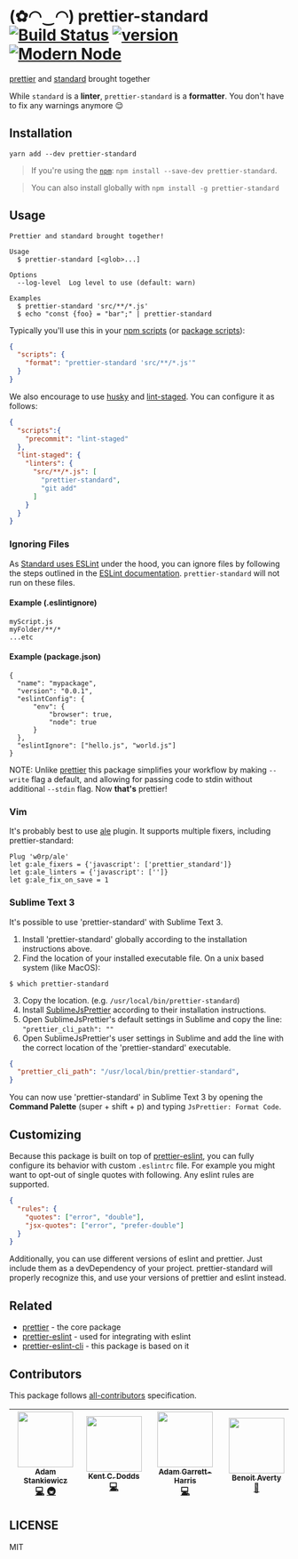 # (✿◠‿◠) prettier-standard [![Build Status][build-badge]][build] [![version][version-badge]][package] [![Modern Node](https://img.shields.io/badge/modern-node-9BB48F.svg)](https://github.com/sheerun/modern-node)

[prettier](https://github.com/prettier/prettier) and [standard](https://github.com/feross/standard) brought together

While `standard` is a **linter**, `prettier-standard` is a **formatter**. You don't have to fix any warnings anymore :relieved:

## Installation

```
yarn add --dev prettier-standard
```

> If you're using the [`npm`][npm]: `npm install --save-dev prettier-standard`.

> You can also install globally with `npm install -g prettier-standard`

## Usage

```
Prettier and standard brought together!

Usage
  $ prettier-standard [<glob>...]

Options
  --log-level  Log level to use (default: warn)

Examples
  $ prettier-standard 'src/**/*.js'
  $ echo "const {foo} = "bar";" | prettier-standard
```

Typically you'll use this in your [npm scripts][npm scripts] (or [package scripts][package scripts]):

```json
{
  "scripts": {
    "format": "prettier-standard 'src/**/*.js'"
  }
}
```

We also encourage to use [husky](https://github.com/typicode/husky) and [lint-staged](https://github.com/okonet/lint-staged). You can configure it as follows:

```json
{ 
  "scripts":{
    "precommit": "lint-staged"
  },
  "lint-staged": {
    "linters": {
      "src/**/*.js": [
        "prettier-standard",
        "git add"
      ]
    }
  }
}
```

### Ignoring Files

As [Standard uses ESLint](https://standardjs.com/#how-do-i-hide-a-certain-warning) under the hood, you can ignore files by following the steps outlined in the [ESLint documentation](https://eslint.org/docs/user-guide/configuring#ignoring-files-and-directories). `prettier-standard` will not run on these files.

#### Example (.eslintignore)
```
myScript.js
myFolder/**/*
...etc
```

#### Example (package.json)
```
{
  "name": "mypackage",
  "version": "0.0.1",
  "eslintConfig": {
      "env": {
          "browser": true,
          "node": true
      }
  },
  "eslintIgnore": ["hello.js", "world.js"]
}
```

NOTE: Unlike [prettier](https://github.com/prettier/prettier) this package simplifies your workflow by making `--write` flag a default, and allowing for passing code to stdin without additional `--stdin` flag. Now **that's** prettier!

### Vim

It's probably best to use [ale](https://github.com/w0rp/ale) plugin. It supports multiple fixers, including prettier-standard:

```
Plug 'w0rp/ale'
let g:ale_fixers = {'javascript': ['prettier_standard']}
let g:ale_linters = {'javascript': ['']}
let g:ale_fix_on_save = 1
```

### Sublime Text 3

It's possible to use 'prettier-standard' with Sublime Text 3.

1. Install 'prettier-standard' globally according to the installation instructions above.
2. Find the location of your installed executable file.
On a unix based system (like MacOS):
```curl
$ which prettier-standard
```
3. Copy the location. (e.g. `/usr/local/bin/prettier-standard`)
4. Install [SublimeJsPrettier](https://github.com/jonlabelle/SublimeJsPrettier) according to their installation instructions.
5. Open SublimeJsPrettier's default settings in Sublime and copy the line: `"prettier_cli_path": ""`
6. Open SublimeJsPrettier's user settings in Sublime and add the line with the correct location of the 'prettier-standard' executable.
```json
{
  "prettier_cli_path": "/usr/local/bin/prettier-standard",
}
```

You can now use 'prettier-standard' in Sublime Text 3 by opening the **Command Palette** (super + shift + p) and typing `JsPrettier: Format Code`.

## Customizing

Because this package is built on top of [prettier-eslint](https://github.com/prettier/prettier-eslint), you can fully configure its behavior with custom `.eslintrc` file. For example you might want to opt-out of single quotes with following. Any eslint rules are supported.


```json
{
  "rules": {
    "quotes": ["error", "double"],
    "jsx-quotes": ["error", "prefer-double"]
  }
}
```

Additionally, you can use different versions of eslint and prettier. Just include them as a devDependency of your project. prettier-standard will properly recognize this, and use your versions of prettier and eslint instead.


## Related

- [prettier](https://github.com/prettier/prettier) - the core package
- [prettier-eslint](https://github.com/prettier/prettier-eslint) - used for integrating with eslint
- [prettier-eslint-cli](https://github.com/prettier/prettier-eslint-cli) - this package is based on it

## Contributors

This package follows [all-contributors](https://github.com/kentcdodds/all-contributors) specification.

<!-- ALL-CONTRIBUTORS-LIST:START - Do not remove or modify this section -->
| [<img src="https://avatars3.githubusercontent.com/u/292365?v=3" width="100px;"/><br /><sub><b>Adam Stankiewicz</b></sub>](http://sheerun.net)<br />[💻](/prettier/prettier-standard/commits?author=sheerun "Code") [🚇](#infra-sheerun "Infrastructure (Hosting, Build-Tools, etc)") | [<img src="https://avatars.githubusercontent.com/u/1500684?v=3" width="100px;"/><br /><sub><b>Kent C. Dodds</b></sub>](https://kentcdodds.com)<br />[💻](/prettier/prettier-standard/commits?author=kentcdodds "Code") | [<img src="https://avatars3.githubusercontent.com/u/3266363?v=3" width="100px;"/><br /><sub><b>Adam Garrett-Harris</b></sub>](https://github.com/agarrharr)<br />[💻](/prettier/prettier-standard/commits?author=agarrharr "Code") | [<img src="https://avatars3.githubusercontent.com/u/17006335?v=3" width="100px;"/><br /><sub><b>Benoit Averty</b></sub>](https://github.com/BenoitAverty)<br />[🐛](/prettier/prettier-standard/issues?q=author%3ABenoitAverty "Bug reports") |
| :---: | :---: | :---: | :---: |
<!-- ALL-CONTRIBUTORS-LIST:END -->

## LICENSE

MIT

[yarn]: https://yarnpkg.com/
[npm]: https://www.npmjs.com/
[node]: https://nodejs.org
[build-badge]: https://img.shields.io/travis/sheerun/prettier-standard.svg?style=flat-square
[build]: https://travis-ci.org/sheerun/prettier-standard
[coverage-badge]: https://img.shields.io/codecov/c/github/sheerun/prettier-standard.svg?style=flat-square
[coverage]: https://codecov.io/github/sheerun/prettier-standard
[dependencyci-badge]: https://dependencyci.com/github/sheerun/prettier-standard/badge?style=flat-square
[dependencyci]: https://dependencyci.com/github/sheerun/prettier-standard
[version-badge]: https://img.shields.io/npm/v/prettier-standard.svg?style=flat-square
[package]: https://www.npmjs.com/package/prettier-standard
[emojis]: https://github.com/kentcdodds/all-contributors#emoji-key
[all-contributors]: https://github.com/kentcdodds/all-contributors
[npm scripts]: https://docs.npmjs.com/misc/scripts
[package scripts]: https://github.com/kentcdodds/p-s
[glob]: https://github.com/isaacs/node-glob
